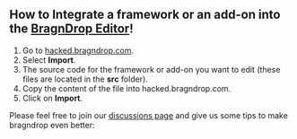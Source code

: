 ## How to Integrate a framework or an add-on into the [BragnDrop Editor](https://bragndrop.com/)!

 1. Go to [hacked.bragndrop.com](https://hacked.bragndrop.com).
 2. Select **Import**.
 3. The source code for the framework or add-on you want to edit (these files are located in the **src** folder).
 4. Copy the content of the file into hacked.bragndrop.com.
 5. Click on **Import**.


Please feel free to join our [discussions page](https://github.com/hamari-agency/bragndrop-developer-help/discussions) and give us some tips to make bragndrop even better:
